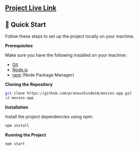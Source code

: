 <h2 align="left"><a href = "https://movies-api-app-pranav-shinde.netlify.app/">Project Live Link</a></h2>

## <a name="quick-start">🤸 Quick Start</a>

Follow these steps to set up the project locally on your machine.

**Prerequisites**

Make sure you have the following installed on your machine:

- [Git](https://git-scm.com/)
- [Node.js](https://nodejs.org/en)
- [npm](https://www.npmjs.com/) (Node Package Manager)

**Cloning the Repository**

```bash
git clone https://github.com/pranavshinde16/movies-app.git
cd movies-app
```

**Installation**

Install the project dependencies using npm:

```bash
npm install
```
**Running the Project**

```bash
npm start
```

